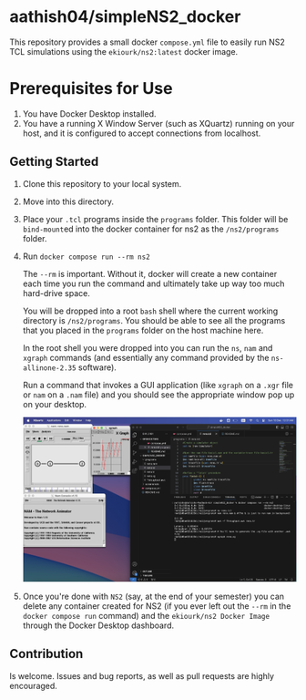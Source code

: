 # aathish04/simpleNS2_docker

This repository provides a small docker `compose.yml` file to easily run NS2 TCL simulations using the `ekiourk/ns2:latest` docker image.

# Prerequisites for Use
1) You have Docker Desktop installed.
2) You have a running X Window Server (such as XQuartz) running on your host, and it is configured to accept connections from localhost.

## Getting Started
1) Clone this repository to your local system.
2) Move into this directory.
3) Place your `.tcl` programs inside the `programs` folder. This folder will be `bind-mount`ed into the docker container for ns2 as the `/ns2/programs` folder.
4) Run `docker compose run --rm ns2`
    
    The `--rm` is important. Without it, docker will create a new container each time you run the command and ultimately take up way too much hard-drive space.

    You will be dropped into a root `bash` shell where the current working directory is `/ns2/programs`. You should be able to see all the programs that you placed in the `programs` folder on the host machine here.
    
    In the root shell you were dropped into you can run the `ns`, `nam` and `xgraph` commands (and essentially any command provided by the `ns-allinone-2.35` software).
    
    Run a command that invokes a GUI application (like `xgraph` on a `.xgr` file or `nam` on a `.nam` file) and you should see the appropriate window pop up on your desktop.
    
    ![Screenshot of it all running together](./screenshots/running_screenshot.jpg)

5) Once you're done with `NS2` (say, at the end of your semester) you can delete any container created for NS2 (if you ever left out the `--rm` in the `docker compose run` command) and the `ekiourk/ns2 Docker Image` through the Docker Desktop dashboard.


## Contribution

Is welcome. Issues and bug reports, as well as pull requests are highly encouraged.